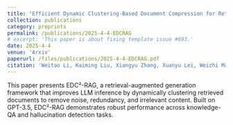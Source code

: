 ```yaml
---
title: "Efficient Dynamic Clustering-Based Document Compression for Retrieval-Augmented-Generation"
collection: publications
category: preprints
permalink: /publications/2025-4-4-EDCRAG
# excerpt: 'This paper is about fixing template issue #693.'
date: 2025-4-4
venue: 'Arxiv'
paperurl: /files/publications/2025-4-4-EDCRAG.pdf
citation: 'Weitao Li, Kaiming Liu, Xiangyu Zhang, Xuanyu Lei, Weizhi Ma, Yang Liu, "Efficient Dynamic Clustering-Based Document Compression for Retrieval-Augmented-Generation", arXiv:2504.03165 [cs.CL]'
---
```


This paper presents EDC²-RAG, a retrieval-augmented generation framework that improves LLM inference by dynamically clustering retrieved documents to remove noise, redundancy, and irrelevant content. Built on GPT-3.5, EDC²-RAG demonstrates robust performance across knowledge-QA and hallucination detection tasks.
